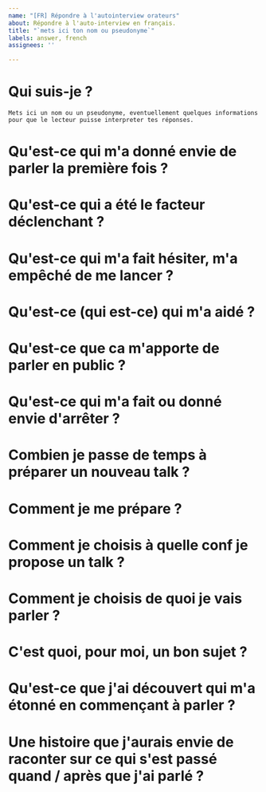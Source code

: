 ```yaml
---
name: "[FR] Répondre à l'autointerview orateurs"
about: Répondre à l'auto-interview en français.
title: "`mets ici ton nom ou pseudonyme`"
labels: answer, french
assignees: ''

---
```


# Qui suis-je ?

`Mets ici un nom ou un pseudonyme, eventuellement quelques informations pour que le lecteur puisse interpreter tes réponses.`

# Qu'est-ce qui m'a donné envie de parler la première fois ?

# Qu'est-ce qui a été le facteur déclenchant ?

# Qu'est-ce qui m'a fait hésiter, m'a empêché de me lancer ?

# Qu'est-ce (qui est-ce) qui m'a aidé ?

# Qu'est-ce que ca m'apporte de parler en public ?

# Qu'est-ce qui m'a fait ou donné envie d'arrêter ? 

# Combien je passe de temps à préparer un nouveau talk ?

# Comment je me prépare ?

# Comment je choisis à quelle conf je propose un talk ?

# Comment je choisis de quoi je vais parler ?

# C'est quoi, pour moi, un bon sujet ?

# Qu'est-ce que j'ai découvert qui m'a étonné en commençant à parler ?

# Une histoire que j'aurais envie de raconter sur ce qui s'est passé quand / après que j'ai parlé ?
